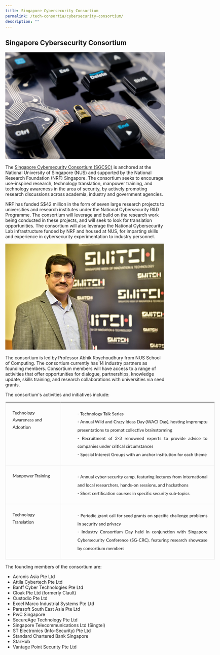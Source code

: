 ```yaml
---
title: Singapore Cybersecurity Consortium
permalink: /tech-consortia/cybersecurity-consortium/
description: ""
---
```

## Singapore Cybersecurity Consortium ##

![](/images/Programmes/Tech%20Consortias/cyber-security.jpg)

The [Singapore Cybersecurity Consortium (SGCSC)](http://sgcsc.sg/) is anchored at the National University of Singapore (NUS) and supported by the National Research Foundation (NRF) Singapore. The consortium seeks to encourage use-inspired research, technology translation, manpower training, and technology awareness in the area of security, by actively promoting research discussions across academia, industry and government agencies.

NRF has funded S$42 million in the form of seven large research projects to universities and research institutes under the National Cybersecurity R&amp;D Programme. The consortium will leverage and build on the research work being conducted in these projects, and will seek to look for translation opportunities. The consortium will also leverage the National Cybersecurity Lab infrastructure funded by NRF and housed at NUS, for imparting skills and experience in cybersecurity experimentation to industry personnel.

![SGCSC](/images/Programmes/Tech%20Consortias/dsc_6529.jpg)

The consortium is led by Professor Abhik Roychoudhury from NUS School of Computing. The consortium currently has 14 industry partners as founding members. Consortium members will have access to a range of activities that offer opportunities for dialogue, partnerships, knowledge update, skills training, and research collaborations with universities via seed grants.

The consortium's activities and initiatives include:&nbsp;

<table style="padding: 0px; margin: 0px; border: 1px solid rgb(235, 235, 235); width: 662px; font-size: inherit; line-height: 18px; border-collapse: collapse;"><tbody><tr><td style="line-height: 1.6em; font-size: 1em !important; font-family: Lato, serif !important; padding: 22px; vertical-align: top; border-bottom: 1px solid rgb(235, 235, 235); border-right: 1px solid rgb(235, 235, 235); text-align: left;"><span style="line-height: 1.2em; font-size: 14px; font-family: Lato, serif !important;">Technology Awareness and Adoption</span></td><td style="line-height: 1.6em; font-size: 1em !important; font-family: Lato, serif !important; padding: 22px; vertical-align: top; border-bottom: 1px solid rgb(235, 235, 235); border-right: 1px solid rgb(235, 235, 235); text-align: left;"><ul style="line-height: 1.6em; font-size: 1.165em; font-family: Lato, serif !important; margin: 0px; padding: 0px 0px 0px 17px; list-style: none;"><li style="line-height: 1.6em; font-size: 16px; font-family: Lato, serif !important; padding-left: 13px; background: url(&quot;/assets/images/nrf/inner/bullet-01.png&quot;) 1px 8px no-repeat; text-align: justify;"><span style="line-height: 1.2em; font-size: 14px; font-family: Lato, serif !important;">- Technology Talk Series</span></li><li style="line-height: 1.6em; font-size: 16px; font-family: Lato, serif !important; padding-left: 13px; background: url(&quot;/assets/images/nrf/inner/bullet-01.png&quot;) 1px 8px no-repeat; text-align: justify;"><span style="line-height: 1.2em; font-size: 14px; font-family: Lato, serif !important;">- Annual Wild and Crazy Ideas Day (WACI Day), hosting impromptu presentations to prompt collective brainstorming</span></li><li style="line-height: 1.6em; font-size: 16px; font-family: Lato, serif !important; padding-left: 13px; background: url(&quot;/assets/images/nrf/inner/bullet-01.png&quot;) 1px 8px no-repeat; text-align: justify;"><span style="line-height: 1.2em; font-size: 14px; font-family: Lato, serif !important;">- Recruitment of 2-3 renowned experts to provide advice to companies under critical circumstances</span></li><li style="line-height: 1.6em; font-size: 16px; font-family: Lato, serif !important; padding-left: 13px; background: url(&quot;/assets/images/nrf/inner/bullet-01.png&quot;) 1px 8px no-repeat; text-align: justify;"><span style="line-height: 1.2em; font-size: 14px; font-family: Lato, serif !important;">- Special Interest Groups with an anchor institution for each theme</span></li></ul></td></tr><tr><td style="line-height: 1.6em; font-size: 1em !important; font-family: Lato, serif !important; padding: 22px; vertical-align: top; border-bottom: 1px solid rgb(235, 235, 235); border-right: 1px solid rgb(235, 235, 235); text-align: left;"><span style="line-height: 1.2em; font-size: 14px; font-family: Lato, serif !important;">Manpower Training</span></td><td style="line-height: 1.6em; font-size: 1em !important; font-family: Lato, serif !important; padding: 22px; vertical-align: top; border-bottom: 1px solid rgb(235, 235, 235); border-right: 1px solid rgb(235, 235, 235); text-align: left;"><ul style="line-height: 1.6em; font-size: 1.165em; font-family: Lato, serif !important; margin: 0px; padding: 0px 0px 0px 17px; list-style: none;"><li style="line-height: 1.6em; font-size: 16px; font-family: Lato, serif !important; padding-left: 13px; background: url(&quot;/assets/images/nrf/inner/bullet-01.png&quot;) 1px 8px no-repeat; text-align: justify;"><span style="line-height: 1.2em; font-size: 14px; font-family: Lato, serif !important;">- Annual cyber-security camp, featuring lectures from international and local researchers, hands-on sessions, and hackathons</span></li><li style="line-height: 1.6em; font-size: 16px; font-family: Lato, serif !important; padding-left: 13px; background: url(&quot;/assets/images/nrf/inner/bullet-01.png&quot;) 1px 8px no-repeat; text-align: justify;"><span style="line-height: 1.2em; font-size: 14px; font-family: Lato, serif !important;">- Short certification courses in specific security sub-topics</span></li></ul></td></tr><tr><td style="line-height: 1.6em; font-size: 1em !important; font-family: Lato, serif !important; padding: 22px; vertical-align: top; border-bottom: 1px solid rgb(235, 235, 235); border-right: 1px solid rgb(235, 235, 235); text-align: left;"><span style="line-height: 1.2em; font-size: 14px; font-family: Lato, serif !important;">Technology Translation&nbsp;</span></td><td style="line-height: 1.6em; font-size: 1em !important; font-family: Lato, serif !important; padding: 22px; vertical-align: top; border-bottom: 1px solid rgb(235, 235, 235); border-right: 1px solid rgb(235, 235, 235); text-align: left;"><ul style="line-height: 1.6em; font-size: 1.165em; font-family: Lato, serif !important; margin: 0px; padding: 0px 0px 0px 17px; list-style: none;"><li style="line-height: 1.6em; font-size: 16px; font-family: Lato, serif !important; padding-left: 13px; background: url(&quot;/assets/images/nrf/inner/bullet-01.png&quot;) 1px 8px no-repeat; text-align: justify;"><span style="line-height: 1.2em; font-size: 14px; font-family: Lato, serif !important;">- Periodic grant call for seed grants on specific challenge problems in security and privacy</span></li><li style="line-height: 1.6em; font-size: 16px; font-family: Lato, serif !important; padding-left: 13px; background: url(&quot;/assets/images/nrf/inner/bullet-01.png&quot;) 1px 8px no-repeat; text-align: justify;"><span style="line-height: 1.2em; font-size: 14px; font-family: Lato, serif !important;">- Industry Consortium Day held in conjunction with Singapore Cybersecurity Conference (SG-CRC), featuring research showcase by consortium members</span></li></ul></td></tr></tbody></table>

  
The founding members of the consortium are:

*   Acronis Asia Pte Ltd&nbsp;
*   Attila Cybertech Pte Ltd
*   Banff Cyber Technologies Pte Ltd
*   Cloak Pte Ltd (formerly Clault)
*   Custodio Pte Ltd
*   Excel Marco Industrial Systems Pte Ltd
*   Parasoft South East Asia Pte Ltd
*   PwC Singapore
*   SecureAge Technology Pte Ltd
*   Singapore Telecommunications Ltd (Singtel)
*   ST Electronics (Info-Security) Pte Ltd
*   Standard Chartered Bank Singapore
*   StarHub
*   Vantage Point Security Pte Ltd